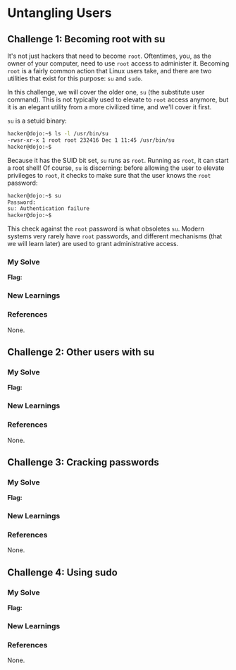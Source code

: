 # Untangling Users 

## Challenge 1: Becoming root with su 
It's not just hackers that need to become ```root```. Oftentimes, you, as the owner of your computer, need to use ```root``` access to administer it. Becoming ```root``` is a fairly common action that Linux users take, and there are two utilities that exist for this purpose: ```su``` and ```sudo```.

In this challenge, we will cover the older one, ```su``` (the substitute user command). This is not typically used to elevate to ```root``` access anymore, but it is an elegant utility from a more civilized time, and we'll cover it first.

```su``` is a setuid binary:
```bash
hacker@dojo:~$ ls -l /usr/bin/su
-rwsr-xr-x 1 root root 232416 Dec 1 11:45 /usr/bin/su
hacker@dojo:~$
```
Because it has the SUID bit set, ```su``` runs as ```root```. Running as ```root```, it can start a root shell! Of course, ```su``` is discerning: before allowing the user to elevate privileges to ```root```, it checks to make sure that the user knows the ```root``` password:
```bash
hacker@dojo:~$ su
Password: 
su: Authentication failure
hacker@dojo:~$
```
This check against the ```root``` password is what obsoletes ```su```. Modern systems very rarely have ```root``` passwords, and different mechanisms (that we will learn later) are used to grant administrative access.

### My Solve 
**Flag:**  

### New Learnings 

### References 
None.

## Challenge 2: Other users with su 
### My Solve 
**Flag:**  

### New Learnings 

### References 
None.

## Challenge 3: Cracking passwords 

### My Solve 
**Flag:**  

### New Learnings 

### References 
None.

## Challenge 4: Using sudo 

### My Solve 
**Flag:**  

### New Learnings 

### References 
None.
